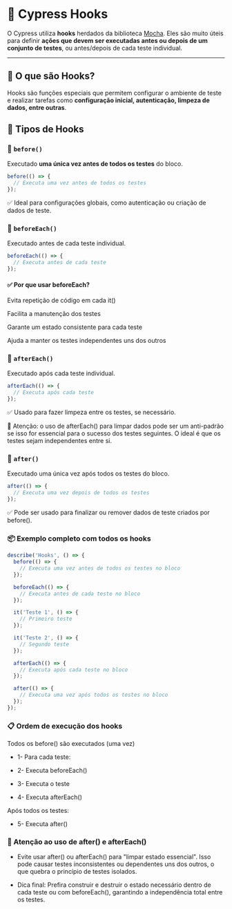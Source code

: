 # 🔁 Cypress Hooks

O Cypress utiliza **hooks** herdados da biblioteca [Mocha](https://mochajs.org/). Eles são muito úteis para definir **ações que devem ser executadas antes ou depois de um conjunto de testes**, ou antes/depois de cada teste individual.

---

## 📌 O que são Hooks?

Hooks são funções especiais que permitem configurar o ambiente de teste e realizar tarefas como **configuração inicial, autenticação, limpeza de dados, entre outras**.

## 🧩 Tipos de Hooks

### 🔹 `before()`
Executado **uma única vez antes de todos os testes** do bloco.

```javascript
before(() => {
  // Executa uma vez antes de todos os testes
});
```
✅ Ideal para configurações globais, como autenticação ou criação de dados de teste.

### 🔹 `beforeEach()`
Executado antes de cada teste individual.

```javascript
beforeEach(() => {
  // Executa antes de cada teste
});
```
#### ✅ Por que usar beforeEach?
Evita repetição de código em cada it()

Facilita a manutenção dos testes

Garante um estado consistente para cada teste

Ajuda a manter os testes independentes uns dos outros

### 🔹 `afterEach()`
Executado após cada teste individual.

```javascript
afterEach(() => {
  // Executa após cada teste
});
```
✅ Usado para fazer limpeza entre os testes, se necessário.

🚫 Atenção: o uso de afterEach() para limpar dados pode ser um anti-padrão se isso for essencial para o sucesso dos testes seguintes. O ideal é que os testes sejam independentes entre si.

### 🔹 `after()`
Executado uma única vez após todos os testes do bloco.

```javascript
after(() => {
  // Executa uma vez depois de todos os testes
});
```
✅ Pode ser usado para finalizar ou remover dados de teste criados por before().

### 📦 Exemplo completo com todos os hooks

```javascript
describe('Hooks', () => {
  before(() => {
    // Executa uma vez antes de todos os testes no bloco
  });

  beforeEach(() => {
    // Executa antes de cada teste no bloco
  });

  it('Teste 1', () => {
    // Primeiro teste
  });

  it('Teste 2', () => {
    // Segundo teste
  });

  afterEach(() => {
    // Executa após cada teste no bloco
  });

  after(() => {
    // Executa uma vez após todos os testes no bloco
  });
});
```

### 📋 Ordem de execução dos hooks
Todos os before() são executados (uma vez)

- 1-  Para cada teste:

- 2-  Executa beforeEach()

- 3-  Executa o teste

- 4-  Executa afterEach()

Após todos os testes:

- 5-  Executa after()

### 🚨 Atenção ao uso de after() e afterEach()
- Evite usar after() ou afterEach() para "limpar estado essencial". Isso pode causar testes inconsistentes ou dependentes uns dos outros, o que quebra o princípio de testes isolados.

- Dica final: Prefira construir e destruir o estado necessário dentro de cada teste ou com beforeEach(), garantindo a independência total entre os testes.

